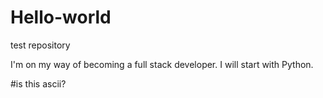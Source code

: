 # Hello-world
test repository

I'm on my way of becoming a full stack developer.
I will start with Python.

#is this ascii?
